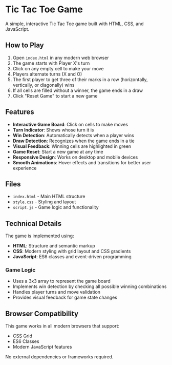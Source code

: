 # Tic Tac Toe Game

A simple, interactive Tic Tac Toe game built with HTML, CSS, and JavaScript.

## How to Play

1. Open `index.html` in any modern web browser
2. The game starts with Player X's turn
3. Click on any empty cell to make your move
4. Players alternate turns (X and O)
5. The first player to get three of their marks in a row (horizontally, vertically, or diagonally) wins
6. If all cells are filled without a winner, the game ends in a draw
7. Click "Reset Game" to start a new game

## Features

- **Interactive Game Board**: Click on cells to make moves
- **Turn Indicator**: Shows whose turn it is
- **Win Detection**: Automatically detects when a player wins
- **Draw Detection**: Recognizes when the game ends in a tie
- **Visual Feedback**: Winning cells are highlighted in green
- **Game Reset**: Start a new game at any time
- **Responsive Design**: Works on desktop and mobile devices
- **Smooth Animations**: Hover effects and transitions for better user experience

## Files

- `index.html` - Main HTML structure
- `style.css` - Styling and layout
- `script.js` - Game logic and functionality

## Technical Details

The game is implemented using:
- **HTML**: Structure and semantic markup
- **CSS**: Modern styling with grid layout and CSS gradients
- **JavaScript**: ES6 classes and event-driven programming

### Game Logic

- Uses a 3x3 array to represent the game board
- Implements win detection by checking all possible winning combinations
- Handles player turns and move validation
- Provides visual feedback for game state changes

## Browser Compatibility

This game works in all modern browsers that support:
- CSS Grid
- ES6 Classes
- Modern JavaScript features

No external dependencies or frameworks required.